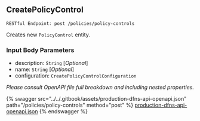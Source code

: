 
## CreatePolicyControl
`RESTful Endpoint: post /policies/policy-controls`

Creates new `PolicyControl` entity. 



### Input Body Parameters
* description: `String` [_Optional_] 
* name: `String` [_Optional_] 
* configuration: `CreatePolicyControlConfiguration` 

_Please consult OpenAPI file full breakdown and including nested properties._


{% swagger src="../../.gitbook/assets/production-dfns-api-openapi.json" path="/policies/policy-controls" method="post" %}
[production-dfns-api-openapi.json](../../.gitbook/assets/production-dfns-api-openapi.json)
{% endswagger %}
